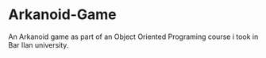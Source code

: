 # Arkanoid-Game
An Arkanoid game as part of an Object Oriented Programing course i took in Bar Ilan university.
